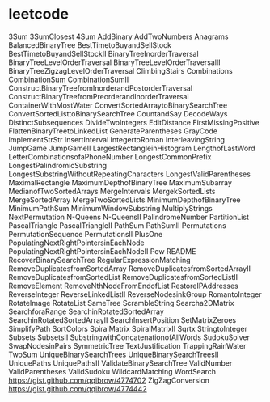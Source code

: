 leetcode
========

3Sum
3SumClosest
4Sum
AddBinary
AddTwoNumbers
Anagrams
BalancedBinaryTree
BestTimetoBuyandSellStock
BestTimetoBuyandSellStockII
BinaryTreeInorderTraversal
BinaryTreeLevelOrderTraversal
BinaryTreeLevelOrderTraversalII
BinaryTreeZigzagLevelOrderTraversal
ClimbingStairs
Combinations
CombinationSum
CombinationSumII
ConstructBinaryTreefromInorderandPostorderTraversal
ConstructBinaryTreefromPreorderandInorderTraversal
ContainerWithMostWater
ConvertSortedArraytoBinarySearchTree
ConvertSortedListtoBinarySearchTree
CountandSay
DecodeWays
DistinctSubsequences
DivideTwoIntegers
EditDistance
FirstMissingPositive
FlattenBinaryTreetoLinkedList
GenerateParentheses
GrayCode
ImplementStrStr
InsertInterval
IntegertoRoman
InterleavingString
JumpGame
JumpGameII
LargestRectangleinHistogram
LengthofLastWord
LetterCombinationsofaPhoneNumber
LongestCommonPrefix
LongestPalindromicSubstring
LongestSubstringWithoutRepeatingCharacters
LongestValidParentheses
MaximalRectangle
MaximumDepthofBinaryTree
MaximumSubarray
MedianofTwoSortedArrays
MergeIntervals
MergekSortedLists
MergeSortedArray
MergeTwoSortedLists
MinimumDepthofBinaryTree
MinimumPathSum
MinimumWindowSubstring
MultiplyStrings
NextPermutation
N-Queens
N-QueensII
PalindromeNumber
PartitionList
PascalTriangle
PascalTriangleII
PathSum
PathSumII
Permutations
PermutationSequence
PermutationsII
PlusOne
PopulatingNextRightPointersinEachNode
PopulatingNextRightPointersinEachNodeII
Pow
README
RecoverBinarySearchTree
RegularExpressionMatching
RemoveDuplicatesfromSortedArray
RemoveDuplicatesfromSortedArrayII
RemoveDuplicatesfromSortedList
RemoveDuplicatesfromSortedListII
RemoveElement
RemoveNthNodeFromEndofList
RestoreIPAddresses
ReverseInteger
ReverseLinkedListII
ReverseNodesinkGroup
RomantoInteger
RotateImage
RotateList
SameTree
ScrambleString
Searcha2DMatrix
SearchforaRange
SearchinRotatedSortedArray
SearchinRotatedSortedArrayII
SearchInsertPosition
SetMatrixZeroes
SimplifyPath
SortColors
SpiralMatrix
SpiralMatrixII
Sqrtx
StringtoInteger
Subsets
SubsetsII
SubstringwithConcatenationofAllWords
SudokuSolver
SwapNodesinPairs
SymmetricTree
TextJustification
TrappingRainWater
TwoSum
UniqueBinarySearchTrees
UniqueBinarySearchTreesII
UniquePaths
UniquePathsII
ValidateBinarySearchTree
ValidNumber
ValidParentheses
ValidSudoku
WildcardMatching
WordSearch                         https://gist.github.com/qqibrow/4774702
ZigZagConversion               https://gist.github.com/qqibrow/4774442

